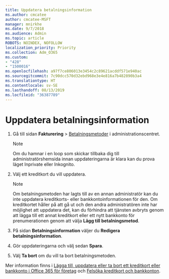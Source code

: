 ```yaml
---
title: Uppdatera betalningsinformation
ms.author: cmcatee
author: cmcatee-MSFT
manager: mnirkhe
ms.date: 9/7/2018
ms.audience: Admin
ms.topic: article
ROBOTS: NOINDEX, NOFOLLOW
localization_priority: Priority
ms.collection: Adm_O365
ms.custom:
- "428"
- "1500016"
ms.openlocfilehash: a97f7ce806013e3454c2c89621acddf571e940ac
ms.sourcegitcommit: 7c90dcc570d32ebd968e3e4e816a7b482890b3a4
ms.translationtype: HT
ms.contentlocale: sv-SE
ms.lasthandoff: 08/13/2019
ms.locfileid: "36387789"
---
```

# <a name="update-payment-details"></a>Uppdatera betalningsinformation

1. Gå till sidan **Fakturering** \> [Betalningsmetoder](https://go.microsoft.com/fwlink/p/?linkid=2018806) i administrationscentret.

    > [!NOTE]
    > Om du hamnar i en loop som skickar tillbaka dig till administratörshemsida innan uppdateringarna är klara kan du prova läget Inprivate eller Inkognito.
  
2. Välj ett kreditkort du vill uppdatera.

    > [!NOTE]
    > Om betalningsmetoden har lagts till av en annan administratör kan du inte uppdatera kreditkorts- eller bankkontoinformationen för den. Om kreditkortet håller på att gå ut och den andra administratören inte har möjlighet att uppdatera det, kan du förhindra att tjänsten avbryts genom att lägga till ett annat kreditkort eller ett nytt bankkonto för prenumerationen genom att välja **Lägg till betalningsmetod**.
  
3. På sidan **Betalningsinformation** väljer du **Redigera betalningsinformation**.

4. Gör uppdateringarna och välj sedan **Spara**.

5. Välj **Ta bort** om du vill ta bort betalningsmetoden.

Mer information finns i [Lägga till, uppdatera eller ta bort ett kreditkort eller bankkonto i Office 365 för företag](https://docs.microsoft.com/sv-SE/office365/admin/subscriptions-and-billing/add-update-or-remove-credit-card-or-bank-account) och [Felsöka kreditkort och bankkonton](https://docs.microsoft.com/sv-SE/office365/admin/subscriptions-and-billing/add-update-or-remove-credit-card-or-bank-account#troubleshooting-credit-cards-and-bank-accounts).